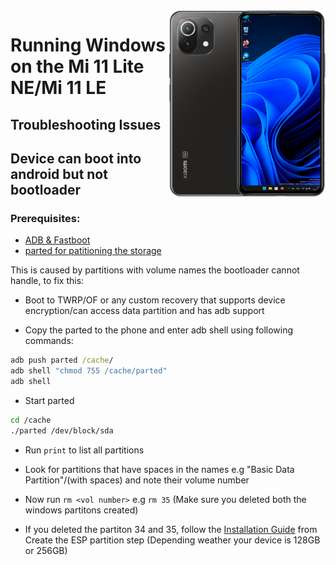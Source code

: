 <img align="right" src="https://github.com/ETCHDEV/Port-Windows-11-Xiaomi-11-Lite-NE/blob/main/lisa.png" width="250" alt="Windows 11 Running On a Mi 11 Lite NE">


# Running Windows on the Mi 11 Lite NE/Mi 11 LE

## Troubleshooting Issues


## Device can boot into android but not bootloader

### Prerequisites:

- [ADB & Fastboot](https://developer.android.com/studio/releases/platform-tools)
- [parted for patitioning the storage](https://www.mediafire.com/file/s9bjano4pezphou/parted/file)

This is caused by partitions with volume names the bootloader cannot handle, to fix this:

- Boot to TWRP/OF or any custom recovery that supports device encryption/can access data partition and has adb support

- Copy the parted to the phone and enter adb shell using following commands:
```cmd
adb push parted /cache/
adb shell "chmod 755 /cache/parted"
adb shell
```

- Start parted
```sh
cd /cache
./parted /dev/block/sda
```

- Run ```print``` to list all partitions

- Look for partitions that have spaces in the names e.g "Basic Data Partition"/(with spaces) and note their volume number

- Now run ```rm <vol number>``` e.g ```rm 35``` (Make sure you deleted both the windows partitons created)

- If you deleted the partiton 34 and 35, follow the [Installation Guide](./partition-en.md) from Create the ESP partition step (Depending weather your device is 128GB or 256GB)